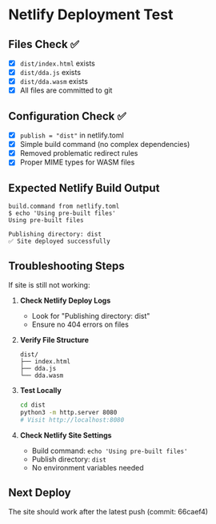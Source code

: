 # Netlify Deployment Test

## Files Check ✅

-   [x] `dist/index.html` exists
-   [x] `dist/dda.js` exists
-   [x] `dist/dda.wasm` exists
-   [x] All files are committed to git

## Configuration Check ✅

-   [x] `publish = "dist"` in netlify.toml
-   [x] Simple build command (no complex dependencies)
-   [x] Removed problematic redirect rules
-   [x] Proper MIME types for WASM files

## Expected Netlify Build Output

```
build.command from netlify.toml
$ echo 'Using pre-built files'
Using pre-built files

Publishing directory: dist
✅ Site deployed successfully
```

## Troubleshooting Steps

If site is still not working:

1. **Check Netlify Deploy Logs**

    - Look for "Publishing directory: dist"
    - Ensure no 404 errors on files

2. **Verify File Structure**

    ```
    dist/
    ├── index.html
    ├── dda.js
    └── dda.wasm
    ```

3. **Test Locally**

    ```bash
    cd dist
    python3 -m http.server 8080
    # Visit http://localhost:8080
    ```

4. **Check Netlify Site Settings**
    - Build command: `echo 'Using pre-built files'`
    - Publish directory: `dist`
    - No environment variables needed

## Next Deploy

The site should work after the latest push (commit: 66caef4)

